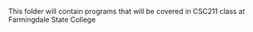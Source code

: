 This folder will contain programs that will be covered in CSC211 class at Farmingdale State College
